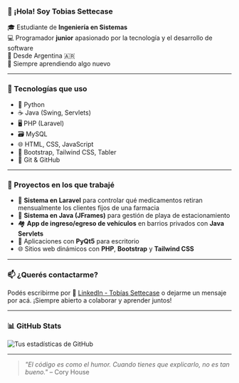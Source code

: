 ### 👋 ¡Hola! Soy Tobias Settecase

🎓 Estudiante de **Ingeniería en Sistemas**  
💻 Programador **junior** apasionado por la tecnología y el desarrollo de software  
📍 Desde Argentina 🇦🇷  
🌱 Siempre aprendiendo algo nuevo

---

### 💼 Tecnologías que uso

- 🐍 Python
- ☕ Java (Swing, Servlets)
- 🖥️ PHP (Laravel)
- 🗃️ MySQL
- 🌐 HTML, CSS, JavaScript
- 🎨 Bootstrap, Tailwind CSS, Tabler
- 🧰 Git & GitHub

---

### 🚀 Proyectos en los que trabajé

- 💊 **Sistema en Laravel** para controlar qué medicamentos retiran mensualmente los clientes fijos de una farmacia  
- 🚗 **Sistema en Java (JFrames)** para gestión de playa de estacionamiento  
- 🏘️ **App de ingreso/egreso de vehículos** en barrios privados con **Java Servlets**  
- 🧠 Aplicaciones con **PyQt5** para escritorio  
- 🌐 Sitios web dinámicos con **PHP**, **Bootstrap** y **Tailwind CSS**

---

### 📫 ¿Querés contactarme?

Podés escribirme por 📎 [LinkedIn - Tobías Settecase](https://www.linkedin.com/in/tobias-settecase-53bb38204) o dejarme un mensaje por acá. ¡Siempre abierto a colaborar y aprender juntos!

---

### 📊 GitHub Stats

![Tus estadísticas de GitHub](https://github-readme-stats.vercel.app/api?username=tuusuario&show_icons=true&theme=tokyonight)

---

> *"El código es como el humor. Cuando tienes que explicarlo, no es tan bueno."* – Cory House
